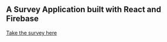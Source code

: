 ## A Survey Application built with React and Firebase
[Take the survey here](https://oppenheimer1.github.io/react-survey-app/)